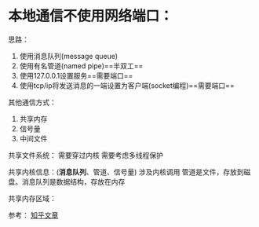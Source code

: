 # 本地通信不使用网络端口：
思路：
1. 使用消息队列(message queue)
2. 使用有名管道(named pipe)==半双工==
3. 使用127.0.0.1设置服务==需要端口==
4. 使用tcp/ip将发送消息的一端设置为客户端(socket编程)==需要端口==

其他通信方式：
1. 共享内存
2. 信号量
3. 中间文件

共享文件系统：
需要穿过内核
需要考虑多线程保护

共享内核信息：(**消息队列**、管道、信号量)
涉及内核调用
管道是文件，存放到磁盘。消息队列是数据结构，存放在内存

共享内存区域：

参考：
[知乎文章](https://zhuanlan.zhihu.com/p/405664139)